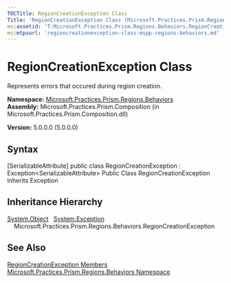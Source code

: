 ```yaml
---
TOCTitle: RegionCreationException Class
Title: 'RegionCreationException Class (Microsoft.Practices.Prism.Regions.Behaviors)'
ms:assetid: 'T:Microsoft.Practices.Prism.Regions.Behaviors.RegionCreationException'
ms:mtpsurl: 'regioncreationexception-class-mspp-regions-behaviors.md'
---
```


# RegionCreationException Class

Represents errors that occured during region creation.

**Namespace:** [Microsoft.Practices.Prism.Regions.Behaviors](https://msdn.microsoft.com/library/microsoft.practices.prism.regions.behaviors)
**Assembly:** Microsoft.Practices.Prism.Composition (in Microsoft.Practices.Prism.Composition.dll)

**Version:** 5.0.0.0 (5.0.0.0)

## Syntax
[SerializableAttribute\] public class RegionCreationException : Exception&lt;SerializableAttribute&gt; Public Class RegionCreationException Inherits Exception

## Inheritance Hierarchy

[System.Object](http://msdn.microsoft.com/en-us/library/e5kfa45b)
  [System.Exception](/patterns-practices/reference/ieventsubscription-interface-mspp-pubsubevents)
    Microsoft.Practices.Prism.Regions.Behaviors.RegionCreationException

## See Also
[RegionCreationException Members](https://msdn.microsoft.com/allmembers.t:microsoft.practices.prism.regions.behaviors.regioncreationexception)<br/>
[Microsoft.Practices.Prism.Regions.Behaviors Namespace](https://msdn.microsoft.com/library/microsoft.practices.prism.regions.behaviors)<br/>